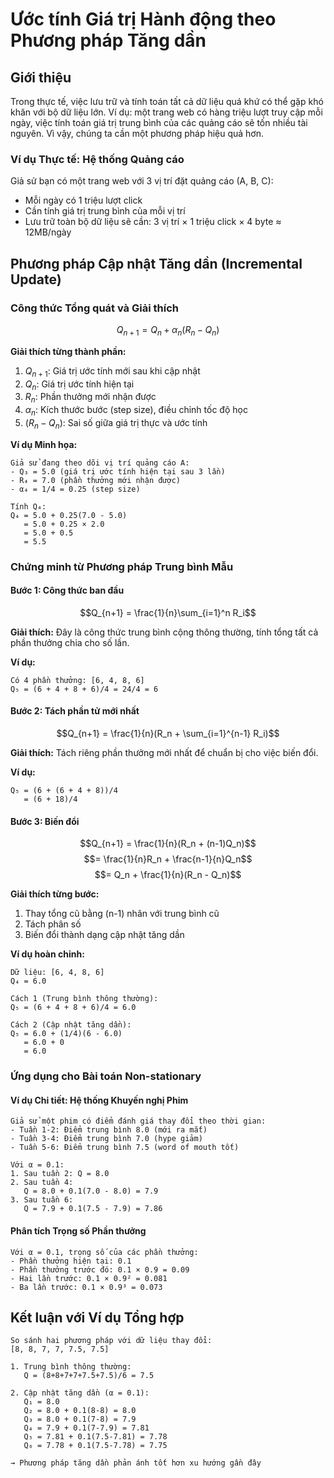 # Ước tính Giá trị Hành động theo Phương pháp Tăng dần

## Giới thiệu
Trong thực tế, việc lưu trữ và tính toán tất cả dữ liệu quá khứ có thể gặp khó khăn với bộ dữ liệu lớn. Ví dụ: một trang web có hàng triệu lượt truy cập mỗi ngày, việc tính toán giá trị trung bình của các quảng cáo sẽ tốn nhiều tài nguyên. Vì vậy, chúng ta cần một phương pháp hiệu quả hơn.

### Ví dụ Thực tế: Hệ thống Quảng cáo
Giả sử bạn có một trang web với 3 vị trí đặt quảng cáo (A, B, C):
- Mỗi ngày có 1 triệu lượt click
- Cần tính giá trị trung bình của mỗi vị trí
- Lưu trữ toàn bộ dữ liệu sẽ cần: 3 vị trí × 1 triệu click × 4 byte ≈ 12MB/ngày

## Phương pháp Cập nhật Tăng dần (Incremental Update)

### Công thức Tổng quát và Giải thích
$$Q_{n+1} = Q_n + \alpha_n(R_n - Q_n)$$

**Giải thích từng thành phần:**
1. $Q_{n+1}$: Giá trị ước tính mới sau khi cập nhật
2. $Q_n$: Giá trị ước tính hiện tại
3. $R_n$: Phần thưởng mới nhận được
4. $\alpha_n$: Kích thước bước (step size), điều chỉnh tốc độ học
5. $(R_n - Q_n)$: Sai số giữa giá trị thực và ước tính

**Ví dụ Minh họa:**
```
Giả sử đang theo dõi vị trí quảng cáo A:
- Q₃ = 5.0 (giá trị ước tính hiện tại sau 3 lần)
- R₄ = 7.0 (phần thưởng mới nhận được)
- α₄ = 1/4 = 0.25 (step size)

Tính Q₄:
Q₄ = 5.0 + 0.25(7.0 - 5.0)
   = 5.0 + 0.25 × 2.0
   = 5.0 + 0.5
   = 5.5
```

### Chứng minh từ Phương pháp Trung bình Mẫu
#### Bước 1: Công thức ban đầu
$$Q_{n+1} = \frac{1}{n}\sum_{i=1}^n R_i$$

**Giải thích:** Đây là công thức trung bình cộng thông thường, tính tổng tất cả phần thưởng chia cho số lần.

**Ví dụ:**
```
Có 4 phần thưởng: [6, 4, 8, 6]
Q₅ = (6 + 4 + 8 + 6)/4 = 24/4 = 6
```

#### Bước 2: Tách phần tử mới nhất
$$Q_{n+1} = \frac{1}{n}(R_n + \sum_{i=1}^{n-1} R_i)$$

**Giải thích:** Tách riêng phần thưởng mới nhất để chuẩn bị cho việc biến đổi.

**Ví dụ:**
```
Q₅ = (6 + (6 + 4 + 8))/4
   = (6 + 18)/4
```

#### Bước 3: Biến đổi
$$Q_{n+1} = \frac{1}{n}(R_n + (n-1)Q_n)$$
$$= \frac{1}{n}R_n + \frac{n-1}{n}Q_n$$
$$= Q_n + \frac{1}{n}(R_n - Q_n)$$

**Giải thích từng bước:**
1. Thay tổng cũ bằng (n-1) nhân với trung bình cũ
2. Tách phân số
3. Biến đổi thành dạng cập nhật tăng dần

**Ví dụ hoàn chỉnh:**
```
Dữ liệu: [6, 4, 8, 6]
Q₄ = 6.0

Cách 1 (Trung bình thông thường):
Q₅ = (6 + 4 + 8 + 6)/4 = 6.0

Cách 2 (Cập nhật tăng dần):
Q₅ = 6.0 + (1/4)(6 - 6.0)
   = 6.0 + 0
   = 6.0
```

### Ứng dụng cho Bài toán Non-stationary

#### Ví dụ Chi tiết: Hệ thống Khuyến nghị Phim
```
Giả sử một phim có điểm đánh giá thay đổi theo thời gian:
- Tuần 1-2: Điểm trung bình 8.0 (mới ra mắt)
- Tuần 3-4: Điểm trung bình 7.0 (hype giảm)
- Tuần 5-6: Điểm trung bình 7.5 (word of mouth tốt)

Với α = 0.1:
1. Sau tuần 2: Q = 8.0
2. Sau tuần 4: 
   Q = 8.0 + 0.1(7.0 - 8.0) = 7.9
3. Sau tuần 6:
   Q = 7.9 + 0.1(7.5 - 7.9) = 7.86
```

#### Phân tích Trọng số Phần thưởng
```
Với α = 0.1, trọng số của các phần thưởng:
- Phần thưởng hiện tại: 0.1
- Phần thưởng trước đó: 0.1 × 0.9 = 0.09
- Hai lần trước: 0.1 × 0.9² = 0.081
- Ba lần trước: 0.1 × 0.9³ = 0.073
```

## Kết luận với Ví dụ Tổng hợp
```
So sánh hai phương pháp với dữ liệu thay đổi:
[8, 8, 7, 7, 7.5, 7.5]

1. Trung bình thông thường:
   Q = (8+8+7+7+7.5+7.5)/6 = 7.5

2. Cập nhật tăng dần (α = 0.1):
   Q₁ = 8.0
   Q₂ = 8.0 + 0.1(8-8) = 8.0
   Q₃ = 8.0 + 0.1(7-8) = 7.9
   Q₄ = 7.9 + 0.1(7-7.9) = 7.81
   Q₅ = 7.81 + 0.1(7.5-7.81) = 7.78
   Q₆ = 7.78 + 0.1(7.5-7.78) = 7.75

→ Phương pháp tăng dần phản ánh tốt hơn xu hướng gần đây